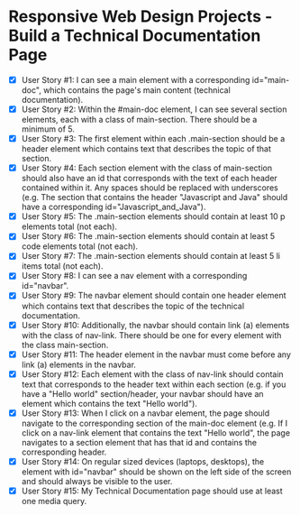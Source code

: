 # Responsive Web Design Projects - Build a Technical Documentation Page

- [X] User Story #1: I can see a main element with a corresponding id="main-doc", which contains the page's main content (technical documentation).
- [X] User Story #2: Within the #main-doc element, I can see several section elements, each with a class of main-section. There should be a minimum of 5.
- [X] User Story #3: The first element within each .main-section should be a header element which contains text that describes the topic of that section.
- [X] User Story #4: Each section element with the class of main-section should also have an id that corresponds with the text of each header contained within it. Any spaces should be replaced with underscores (e.g. The section that contains the header "Javascript and Java" should have a corresponding id="Javascript_and_Java").
- [X] User Story #5: The .main-section elements should contain at least 10 p elements total (not each).
- [X] User Story #6: The .main-section elements should contain at least 5 code elements total (not each).
- [X] User Story #7: The .main-section elements should contain at least 5 li items total (not each).
- [X] User Story #8: I can see a nav element with a corresponding id="navbar".
- [X] User Story #9: The navbar element should contain one header element which contains text that describes the topic of the technical documentation.
- [X] User Story #10: Additionally, the navbar should contain link (a) elements with the class of nav-link. There should be one for every element with the class main-section.
- [X] User Story #11: The header element in the navbar must come before any link (a) elements in the navbar.
- [X] User Story #12: Each element with the class of nav-link should contain text that corresponds to the header text within each section (e.g. if you have a "Hello world" section/header, your navbar should have an element which contains the text "Hello world").
- [X] User Story #13: When I click on a navbar element, the page should navigate to the corresponding section of the main-doc element (e.g. If I click on a nav-link element that contains the text "Hello world", the page navigates to a section element that has that id and contains the corresponding header.
- [X] User Story #14: On regular sized devices (laptops, desktops), the element with id="navbar" should be shown on the left side of the screen and should always be visible to the user.
- [X] User Story #15: My Technical Documentation page should use at least one media query.